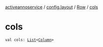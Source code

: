 [activeannoservice](../../index.md) / [config.layout](../index.md) / [Row](index.md) / [cols](./cols.md)

# cols

`val cols: `[`List`](https://kotlinlang.org/api/latest/jvm/stdlib/kotlin.collections/-list/index.html)`<`[`Column`](../-column/index.md)`>`